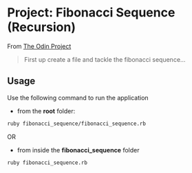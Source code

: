 # Project: Fibonacci Sequence (Recursion)

From [The Odin Project](https://www.theodinproject.com/lessons/ruby-recursion#fibonacci)

> First up create a file and tackle the fibonacci sequence...

## Usage
Use the following command to run the application
- from the __root__ folder:
```bash
ruby fibonacci_sequence/fibonacci_sequence.rb
```
OR
- from inside the __fibonacci_sequence__ folder
```bash
ruby fibonacci_sequence.rb
```
